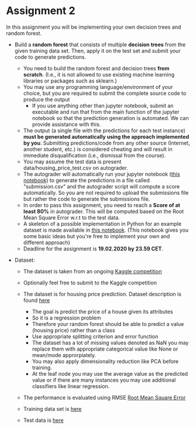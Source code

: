 # Assignment 2

In this assignment you will be implementing your own decision trees and random forest. 

  * Build a **random forest** that consists of multiple **decision trees** from the given training data set. Then, apply it on the test set and submit your code to generate predictions.
      - You need to build the random forest and decision trees **from scratch**. (I.e., it is not allowed to use existing machine learning libraries or packages such as sklearn.)
      - You may use any programming language/environment of your choice, but you are required to submit the complete source code to produce the output 
        - If you use anything other than jupyter notebook, submit an executable and run that from the main function of the jupyter notebook so that the prediction generation is automated. We can provide assistance with this.
      - The output (a single file with the predictions for each test instance) **must be generated automatically using the approach implemented by you**. Submitting predictions/code from any other source (Internet, another student, etc.) is considered cheating and will result in immediate disqualification (i.e., dismissal from the course).   
      - You may assume the test data is present data/housing_price_test.csv on autograder.
      - The autograder will automatically run your jupyter notebook ([this notebook](Random_Forest.ipynb)) to generate the predictions in a file called "submission.csv" and the autograder script will compute a score automatically. So you are not required to upload the submissions file but rather the code to generate the submissions file.
      - In order to pass this assignment, you need to reach a **Score of at least 80%** in autograder. This will be computed based on the Root Mean Square Error w.r.t to the test data.
      - A skeleton of a possible implementation in Python for an example dataset is made available in [this notebook](Random_Forest.ipynb). (This notebook gives you some basic ideas but you're free to implement your own and different approach)
      - Deadline for the assignment is **19.02.2020 by 23.59 CET**.

* Dataset:
  - The dataset is taken from an ongoing [Kaggle competition](https://www.kaggle.com/c/house-prices-advanced-regression-techniques)
  - Optionally feel free to submit to the Kaggle competition
  - The dataset is for housing price prediction. Dataset description is found [here](data/housing_data_description.csv)
    - The goal is predict the price of a house given its attributes
    - So it is a regression problem
    - Therefore your random forest should be able to predict a value (housing price) rather than a class
    - Use appropriate splitting criterion and error function
    - The dataset has a lot of missing values denoted as NaN you may replace them with appropriate categorical value like None or mean/mode approrpiately.
    - You may also apply dimensionality reduction like PCA before training.
    - At the leaf node you may use the average value as the predicted value or if there are many instances you may use additional classifiers like linear regression.
    
  - The performance is evaluated using RMSE [Root Mean Square Error](https://en.wikipedia.org/wiki/Root-mean-square_deviation)
  - Training data set is [here](data/housing_price_train.csv)
  - Test data is [here](data/housing_price_test.csv)
